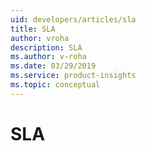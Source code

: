```yaml
---
uid: developers/articles/sla
title: SLA
author: vroha
description: SLA
ms.author: v-roha
ms.date: 03/29/2019
ms.service: product-insights
ms.topic: conceptual
---
```

# SLA

